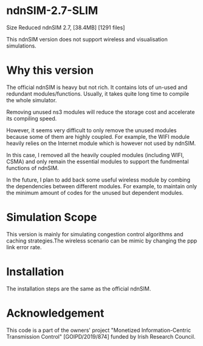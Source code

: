 # ndnSIM-2.7-SLIM
Size Reduced ndnSIM 2.7, [38.4MB] [1291 files]

This ndnSIM version does not support wireless and visualisation simulations. 

# Why this version

The official ndnSIM is heavy but not rich. It contains lots of un-used and redundant modules/functions. Usually, it takes quite long time to compile the whole simulator. 

Removing unused ns3 modules will reduce the storage cost and accelerate its compiling speed.

However, it seems very difficult to only remove the unused modules because some of them are highly coupled. For example, the WIFI module heavily relies on the Internet module which is however not used by ndnSIM.

In this case, I removed all the heavily coupled modules (including WIFI, CSMA) and only remain the essential modules to support the fundmental functions of ndnSIM.

In the future, I plan to add back some useful wireless module by combing the dependencies between different modules. For example, to maintain only the minimum amount of codes for the unused but dependent modules. 

# Simulation Scope

This version is mainly for simulating congestion control algorithms and caching strategies.The wireless scenario can be mimic by changing the ppp link error rate. 

# Installation

The installation steps are the same as the official ndnSIM. 


# Acknowledgement
This code is a part of the owners' project "Monetized Information-Centric Transmission Control" [GOIPD/2019/874] funded by Irish Research Council.


